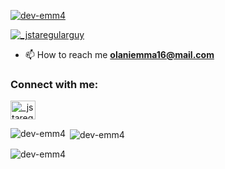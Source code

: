 <p align="left"> <a href="https://github.com/ryo-ma/github-profile-trophy"><img src="https://github-profile-trophy.vercel.app/?username=dev-emm4" alt="dev-emm4" /></a> </p>

<p align="left"> <a href="https://twitter.com/_jstaregularguy" target="blank"><img src="https://img.shields.io/twitter/follow/_jstaregularguy?logo=twitter&style=for-the-badge" alt="_jstaregularguy" /></a> </p>

- 📫 How to reach me **olaniemma16@mail.com**

<h3 align="left">Connect with me:</h3>
<p align="left">
<a href="https://twitter.com/_jstaregularguy" target="blank"><img align="center" src="https://raw.githubusercontent.com/rahuldkjain/github-profile-readme-generator/master/src/images/icons/Social/twitter.svg" alt="_jstaregularguy" height="30" width="40" /></a>
</p>


<p><img align="left" src="https://github-readme-stats.vercel.app/api/top-langs?username=dev-emm4&show_icons=true&theme=radical&locale=en" alt="dev-emm4" /></p>

<p>&nbsp;<img align="center" src="https://github-readme-stats.vercel.app/api?username=dev-emm4&show_icons=true&theme=radical&locale=en" alt="dev-emm4" /></p>

<p><img align="center" src="https://github-readme-streak-stats.herokuapp.com/?user=dev-emm4&" alt="dev-emm4" /></p>




